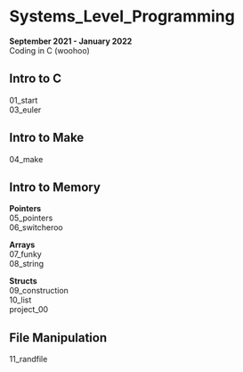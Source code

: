 # Systems_Level_Programming
**September 2021 - January 2022**  
Coding in C (woohoo)
## Intro to C
01_start  
03_euler  
## Intro to Make
04_make  
## Intro to Memory
**Pointers**  
05_pointers  
06_switcheroo  

**Arrays**  
07_funky  
08_string  

**Structs**  
09_construction  
10_list  
project_00  
## File Manipulation
11_randfile  
